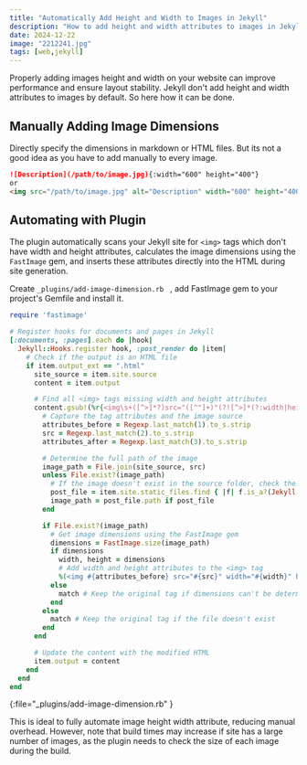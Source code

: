 ```yaml
---
title: "Automatically Add Height and Width to Images in Jekyll"
description: "How to add height and width attributes to images in Jekyll automatically using a custom plugin."
date: 2024-12-22
image: "2212241.jpg"
tags: [web,jekyll]
---
```


Properly adding images height and width on your website can improve performance and ensure layout stability. Jekyll don't add height and width attributes to images by default. So here how it can be done. 

## Manually Adding Image Dimensions

Directly specify the dimensions in markdown or HTML files. But its not a good idea as you have to add manually to every image. 

```markdown
![Description](/path/to/image.jpg){:width="600" height="400"}
or
<img src="/path/to/image.jpg" alt="Description" width="600" height="400">
```

## Automating with Plugin

The plugin automatically scans your Jekyll site for `<img>` tags which don't have width and height attributes, calculates the image dimensions using the `FastImage` gem, and inserts these attributes directly into the HTML during site generation.

Create `_plugins/add-image-dimension.rb ` , add FastImage gem to your project's Gemfile  and install it.

```rb
require 'fastimage'

# Register hooks for documents and pages in Jekyll
[:documents, :pages].each do |hook|
  Jekyll::Hooks.register hook, :post_render do |item|
    # Check if the output is an HTML file
    if item.output_ext == ".html"
      site_source = item.site.source
      content = item.output

      # Find all <img> tags missing width and height attributes
      content.gsub!(%r{<img\s+([^>]*?)src="([^"]+)"(?![^>]*(?:width|height))([^>]*?)>}i) do |match|
        # Capture the tag attributes and the image source
        attributes_before = Regexp.last_match(1).to_s.strip
        src = Regexp.last_match(2).to_s.strip
        attributes_after = Regexp.last_match(3).to_s.strip

        # Determine the full path of the image
        image_path = File.join(site_source, src)
        unless File.exist?(image_path)
          # If the image doesn't exist in the source folder, check the post files
          post_file = item.site.static_files.find { |f| f.is_a?(Jekyll::PostFiles::PostFile) && f.destination("").end_with?(src) }
          image_path = post_file.path if post_file
        end

        if File.exist?(image_path)
          # Get image dimensions using the FastImage gem
          dimensions = FastImage.size(image_path)
          if dimensions
            width, height = dimensions
            # Add width and height attributes to the <img> tag
            %(<img #{attributes_before} src="#{src}" width="#{width}" height="#{height}" #{attributes_after}>)
          else
            match # Keep the original tag if dimensions can't be determined
          end
        else
          match # Keep the original tag if the file doesn't exist
        end
      end

      # Update the content with the modified HTML
      item.output = content
    end
  end
end
```
{:file="_plugins/add-image-dimension.rb" }

This is ideal to fully automate image height width attribute, reducing manual overhead.
However, note that build times may increase if site has a large number of images, as the plugin needs to check the size of each image during the build.
